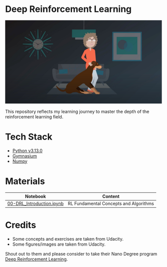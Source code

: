 # Deep Reinforcement Learning

![Intro to RL](https://raw.githubusercontent.com/NIN0vATI0N/Deep-Reinforement-Learning/trunk/assets/intro-to-rl-1.jpg)

This repository reflects my learning journey to master the depth of the reinforcement learning field.

# Tech Stack

* [Python v3.13.0](https://www.python.org/)
* [Gymnasium](https://gymnasium.farama.org/)
* [Numpy](https://numpy.org/)

# Materials

| Notebook | Content |
| -------- | ------- |
| [00-DRL_Introduction.ipynb](./src/notebooks/00-DRL_Introduction.ipynb) | RL Fundamental Concepts and Algorithms |

# Credits

* Some concepts and exercises are taken from Udacity.
* Some figures/images are taken from Udacity.

Shout out to them and please consider to take their Nano Degree program [Deep Reinforcement Learning](https://www.udacity.com/course/deep-reinforcement-learning-nanodegree--nd893).
